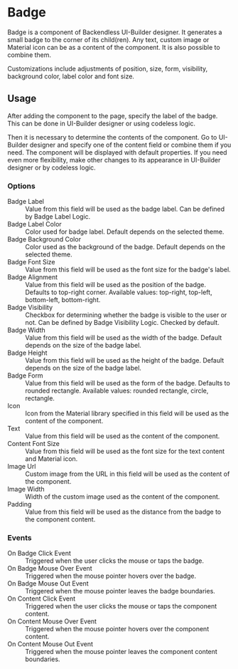 # Badge

Badge is a component of Backendless UI-Builder designer. It generates a small badge to the corner of its child(ren). Any text, custom image or Material icon can be as a content of the component. It is also possible to combine them.

Customizations include adjustments of position, size, form, visibility, background color, label color and font size.

## Usage

After adding the component to the page, specify the label of the badge. This can be done in UI-Builder designer or using codeless logic.

Then it is necessary to determine the contents of the component. Go to UI-Builder designer and specify one of the content field or combine them if you need. The component will be displayed with default properties. If you need even more flexibility, make other changes to its appearance in UI-Builder designer or by codeless logic.

### Options

<dl>
<dt>Badge Label</dt>
<dd>Value from this field will be used as the badge label. Can be defined by Badge Label Logic.</dd>
<dt>Badge Label Color</dt>
<dd>Color used for badge label. Default depends on the selected theme.</dd>
<dt>Badge Background Color</dt>
<dd>Color used as the background of the badge. Default depends on the selected theme.</dd>
<dt>Badge Font Size</dt>
<dd>Value from this field will be used as the font size for the badge's label.</dd>
<dt>Badge Alignment</dt>
<dd>Value from this field will be used as the position of the badge. Defaults to top-right corner. Available values: top-right, top-left, bottom-left, bottom-right.</dd>
<dt>Badge Visibility</dt>
<dd>Checkbox for determining whether the badge is visible to the user or not. Can be defined by Badge Visibility Logic. Checked by default.</dd>
<dt>Badge Width</dt>
<dd>Value from this field will be used as the width of the badge. Default depends on the size of the badge label.</dd>
<dt>Badge Height</dt>
<dd>Value from this field will be used as the height of the badge. Default depends on the size of the badge label.</dd>
<dt>Badge Form</dt>
<dd>Value from this field will be used as the form of the badge. Defaults to rounded rectangle. Available values: rounded rectangle, circle, rectangle.</dd> 
<dt>Icon</dt>
<dd>Icon from the Material library specified in this field will be used as the content of the component.</dd>
<dt>Text</dt>
<dd>Value from this field will be used as the content of the component.</dd>
<dt>Content Font Size</dt>
<dd>Value from this field will be used as the font size for the text content and Material icon.</dd>
<dt>Image Url</dt>
<dd>Custom image from the URL in this field will be used as the content of the component.</dd>
<dt>Image Width</dt>
<dd>Width of the custom image used as the content of the component.</dd>
<dt>Padding</dt>
<dd>Value from this field will be used as the distance from the badge to the component content.</dd>
</dl>

### Events

<dl>
<dt>On Badge Click Event</dt>
<dd>Triggered when the user clicks the mouse or taps the badge.</dd>
<dt>On Badge Mouse Over Event</dt>
<dd>Triggered when the mouse pointer hovers over the badge.</dd>
<dt>On Badge Mouse Out Event</dt>
<dd>Triggered when the mouse pointer leaves the badge boundaries.</dd>
<dt>On Content Click Event</dt>
<dd>Triggered when the user clicks the mouse or taps the component content.</dd>
<dt>On Content Mouse Over Event</dt>
<dd>Triggered when the mouse pointer hovers over the component content.</dd>
<dt>On Content Mouse Out Event</dt>
<dd>Triggered when the mouse pointer leaves the component content boundaries.</dd>
</dl>
